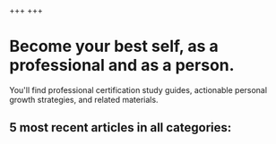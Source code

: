 +++
+++

# Become your best self, as a professional and as a person.

You'll find professional certification study guides, actionable personal growth strategies, and related materials.

## 5 most recent articles in all categories:
